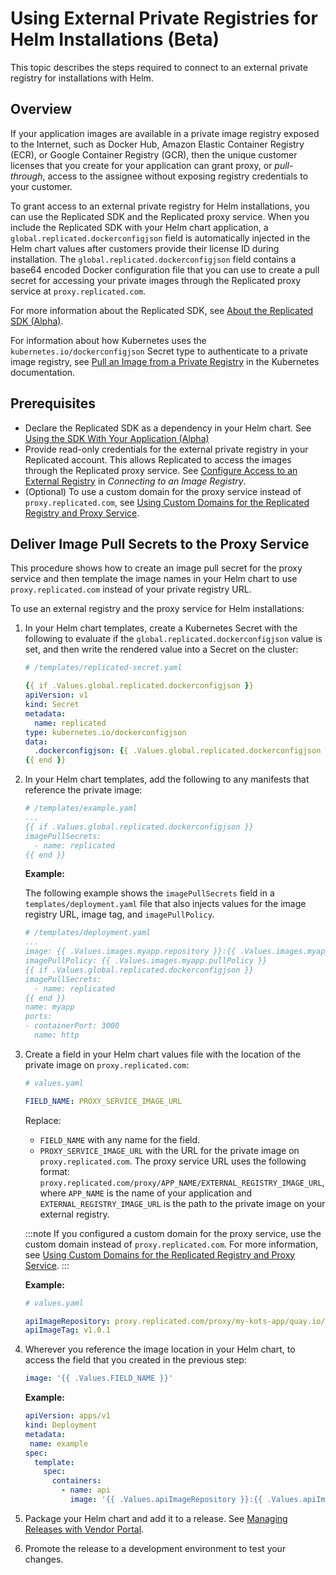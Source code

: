 # Using External Private Registries for Helm Installations (Beta)

This topic describes the steps required to connect to an external private registry for installations with Helm.

## Overview

If your application images are available in a private image registry exposed to the Internet, such as Docker Hub, Amazon Elastic Container Registry (ECR), or Google Container Registry (GCR), then the unique customer licenses that you create for your application can grant proxy, or _pull-through_, access to the assignee without exposing registry credentials to your customer.

To grant access to an external private registry for Helm installations, you can use the Replicated SDK and the Replicated proxy service. When you include the Replicated SDK with your Helm chart application, a `global.replicated.dockerconfigjson` field is automatically injected in the Helm chart values after customers provide their license ID during installation. The `global.replicated.dockerconfigjson` field contains a base64 encoded Docker configuration file that you can use to create a pull secret for accessing your private images through the Replicated proxy service at `proxy.replicated.com`.

For more information about the Replicated SDK, see [About the Replicated SDK (Alpha)](https://deploy-preview-1200--replicated-docs.netlify.app/vendor/replicated-sdk-overview).

For information about how Kubernetes uses the `kubernetes.io/dockerconfigjson` Secret type to authenticate to a private image registry, see [Pull an Image from a Private Registry](https://kubernetes.io/docs/tasks/configure-pod-container/pull-image-private-registry/) in the Kubernetes documentation.

## Prerequisites

* Declare the Replicated SDK as a dependency in your Helm chart. See [Using the SDK With Your Application (Alpha)](https://deploy-preview-1200--replicated-docs.netlify.app/vendor/replicated-sdk-using)
* Provide read-only credentials for the external private registry in your Replicated account. This allows Replicated to access the images through the Replicated proxy service. See [Configure Access to an External Registry](packaging-private-images#configure-access-to-an-external-registry) in _Connecting to an Image Registry_.
* (Optional) To use a custom domain for the proxy service instead of `proxy.replicated.com`, see [Using Custom Domains for the Replicated Registry and Proxy Service](custom-domains).
## Deliver Image Pull Secrets to the Proxy Service

This procedure shows how to create an image pull secret for the proxy service and then template the image names in your Helm chart to use `proxy.replicated.com` instead of your private registry URL.

To use an external registry and the proxy service for Helm installations:

1. In your Helm chart templates, create a Kubernetes Secret with the following to evaluate if the `global.replicated.dockerconfigjson` value is set, and then write the rendered value into a Secret on the cluster:

   ```yaml
   # /templates/replicated-secret.yaml

   {{ if .Values.global.replicated.dockerconfigjson }}
   apiVersion: v1
   kind: Secret
   metadata:
     name: replicated
   type: kubernetes.io/dockerconfigjson
   data:
     .dockerconfigjson: {{ .Values.global.replicated.dockerconfigjson }}
   {{ end }}
   ```

1. In your Helm chart templates, add the following to any manifests that reference the private image:

   ```yaml
   # /templates/example.yaml
   ...
   {{ if .Values.global.replicated.dockerconfigjson }}
   imagePullSecrets:
     - name: replicated
   {{ end }}
   ```

   **Example:**

   The following example shows the `imagePullSecrets` field in a `templates/deployment.yaml` file that also injects values for the image registry URL, image tag, and `imagePullPolicy`.

    ```yaml
    # /templates/deployment.yaml
    ...
    image: {{ .Values.images.myapp.repository }}:{{ .Values.images.myapp.tag }}
    imagePullPolicy: {{ .Values.images.myapp.pullPolicy }}
    {{ if .Values.global.replicated.dockerconfigjson }}
    imagePullSecrets:
      - name: replicated
    {{ end }}
    name: myapp
    ports:
    - containerPort: 3000
      name: http
    ``` 

1. Create a field in your Helm chart values file with the location of the private image on `proxy.replicated.com`:

   ```yaml
   # values.yaml

   FIELD_NAME: PROXY_SERVICE_IMAGE_URL
   ```
   Replace:
   * `FIELD_NAME` with any name for the field.
   * `PROXY_SERVICE_IMAGE_URL` with the URL for the private image on `proxy.replicated.com`.
      The proxy service URL uses the following format: `proxy.replicated.com/proxy/APP_NAME/EXTERNAL_REGISTRY_IMAGE_URL`, where `APP_NAME` is the name of your application and `EXTERNAL_REGISTRY_IMAGE_URL` is the path to the private image on your external registry.

    :::note
    If you configured a custom domain for the proxy service, use the custom domain instead of `proxy.replicated.com`. For more information, see [Using Custom Domains for the Replicated Registry and Proxy Service](custom-domains).
    :::

   **Example:**

   ```yaml
   # values.yaml

   apiImageRepository: proxy.replicated.com/proxy/my-kots-app/quay.io/my-org/api
   apiImageTag: v1.0.1
   ```

1. Wherever you reference the image location in your Helm chart, to access the field that you created in the previous step:

   ```yaml
   image: '{{ .Values.FIELD_NAME }}'
   ```

   **Example:**

   ```yaml
   apiVersion: apps/v1
   kind: Deployment
   metadata:
    name: example
   spec:
     template:
       spec:
         containers:
           - name: api
             image: '{{ .Values.apiImageRepository }}:{{ .Values.apiImageTag }}'
   ```

1. Package your Helm chart and add it to a release. See [Managing Releases with Vendor Portal](releases-creating-releases).

1. Promote the release to a development environment to test your changes.